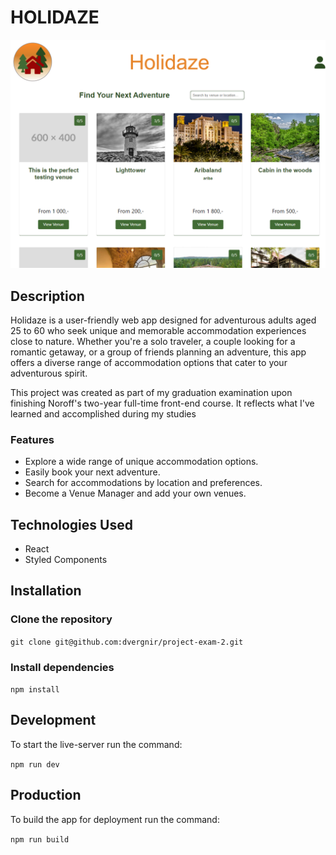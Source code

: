 # HOLIDAZE

![Screenshot](/src/images/readmeimg.png)

## Description

Holidaze is a user-friendly web app designed for adventurous adults aged 25 to 60 who seek unique and memorable accommodation experiences close to nature. Whether you're a solo traveler, a couple looking for a romantic getaway, or a group of friends planning an adventure, this app offers a diverse range of accommodation options that cater to your adventurous spirit.

This project was created as part of my graduation examination upon finishing Noroff's two-year full-time front-end course. It reflects what I've learned and accomplished during my studies

### Features

- Explore a wide range of unique accommodation options.
- Easily book your next adventure.
- Search for accommodations by location and preferences.
- Become a Venue Manager and add your own venues.

## Technologies Used

- React
- Styled Components

## Installation

### Clone the repository

`git clone git@github.com:dvergnir/project-exam-2.git`

### Install dependencies

`npm install`

## Development

To start the live-server run the command:

`npm run dev`

## Production

To build the app for deployment run the command:

`npm run build`
